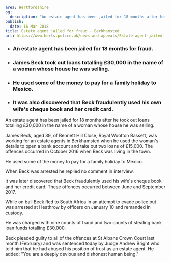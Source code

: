 ```yaml
area: Hertfordshire
og:
  description: "An estate agent has been jailed for 18 months after he took out loans totalling \xA330,000 in the name of a woman whose house he was selling."
publish:
  date: 16 Mar 2018
title: Estate agent jailed for fraud - Berkhamsted
url: https://www.herts.police.uk/news-and-appeals/Estate-agent-jailed-for-fraud-Berkhamsted
```

* ### An estate agent has been jailed for 18 months for fraud.

 * ### James Beck took out loans totalling £30,000 in the name of a woman whose house he was selling.

 * ### He used some of the money to pay for a family holiday to Mexico.

 * ### It was also discovered that Beck fraudulently used his own wife's cheque book and her credit card.

An estate agent has been jailed for 18 months after he took out loans totalling £30,000 in the name of a woman whose house he was selling.

James Beck, aged 39, of Bennett Hill Close, Royal Wootton Bassett, was working for an estate agents in Berkhamsted when he used the woman's details to open a bank account and take out two loans of £15,000. The offences occurred in October 2016 when Beck was living in the town.

He used some of the money to pay for a family holiday to Mexico.

When Beck was arrested he replied no comment in interview.

It was later discovered that Beck fraudulently used his wife's cheque book and her credit card. These offences occurred between June and September 2017.

While on bail Beck fled to South Africa in an attempt to evade police but was arrested at Heathrow by officers on January 10 and remanded in custody.

He was charged with nine counts of fraud and two counts of stealing bank loan funds totalling £30,000.

Beck pleaded guilty to all of the offences at St Albans Crown Court last month (February) and was sentenced today by Judge Andrew Bright who told him that he had abused his position of trust as an estate agent. He added: "You are a deeply devious and dishonest human being."
